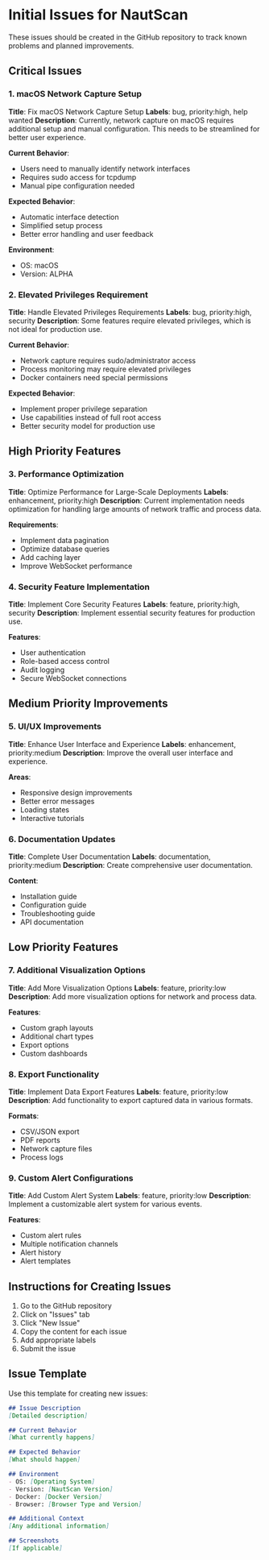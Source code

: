 # Initial Issues for NautScan

These issues should be created in the GitHub repository to track known problems and planned improvements.

## Critical Issues

### 1. macOS Network Capture Setup
**Title**: Fix macOS Network Capture Setup
**Labels**: bug, priority:high, help wanted
**Description**:
Currently, network capture on macOS requires additional setup and manual configuration. This needs to be streamlined for better user experience.

**Current Behavior**:
- Users need to manually identify network interfaces
- Requires sudo access for tcpdump
- Manual pipe configuration needed

**Expected Behavior**:
- Automatic interface detection
- Simplified setup process
- Better error handling and user feedback

**Environment**:
- OS: macOS
- Version: ALPHA

### 2. Elevated Privileges Requirement
**Title**: Handle Elevated Privileges Requirements
**Labels**: bug, priority:high, security
**Description**:
Some features require elevated privileges, which is not ideal for production use.

**Current Behavior**:
- Network capture requires sudo/administrator access
- Process monitoring may require elevated privileges
- Docker containers need special permissions

**Expected Behavior**:
- Implement proper privilege separation
- Use capabilities instead of full root access
- Better security model for production use

## High Priority Features

### 3. Performance Optimization
**Title**: Optimize Performance for Large-Scale Deployments
**Labels**: enhancement, priority:high
**Description**:
Current implementation needs optimization for handling large amounts of network traffic and process data.

**Requirements**:
- Implement data pagination
- Optimize database queries
- Add caching layer
- Improve WebSocket performance

### 4. Security Feature Implementation
**Title**: Implement Core Security Features
**Labels**: feature, priority:high, security
**Description**:
Implement essential security features for production use.

**Features**:
- User authentication
- Role-based access control
- Audit logging
- Secure WebSocket connections

## Medium Priority Improvements

### 5. UI/UX Improvements
**Title**: Enhance User Interface and Experience
**Labels**: enhancement, priority:medium
**Description**:
Improve the overall user interface and experience.

**Areas**:
- Responsive design improvements
- Better error messages
- Loading states
- Interactive tutorials

### 6. Documentation Updates
**Title**: Complete User Documentation
**Labels**: documentation, priority:medium
**Description**:
Create comprehensive user documentation.

**Content**:
- Installation guide
- Configuration guide
- Troubleshooting guide
- API documentation

## Low Priority Features

### 7. Additional Visualization Options
**Title**: Add More Visualization Options
**Labels**: feature, priority:low
**Description**:
Add more visualization options for network and process data.

**Features**:
- Custom graph layouts
- Additional chart types
- Export options
- Custom dashboards

### 8. Export Functionality
**Title**: Implement Data Export Features
**Labels**: feature, priority:low
**Description**:
Add functionality to export captured data in various formats.

**Formats**:
- CSV/JSON export
- PDF reports
- Network capture files
- Process logs

### 9. Custom Alert Configurations
**Title**: Add Custom Alert System
**Labels**: feature, priority:low
**Description**:
Implement a customizable alert system for various events.

**Features**:
- Custom alert rules
- Multiple notification channels
- Alert history
- Alert templates

## Instructions for Creating Issues

1. Go to the GitHub repository
2. Click on "Issues" tab
3. Click "New Issue"
4. Copy the content for each issue
5. Add appropriate labels
6. Submit the issue

## Issue Template

Use this template for creating new issues:

```markdown
## Issue Description
[Detailed description]

## Current Behavior
[What currently happens]

## Expected Behavior
[What should happen]

## Environment
- OS: [Operating System]
- Version: [NautScan Version]
- Docker: [Docker Version]
- Browser: [Browser Type and Version]

## Additional Context
[Any additional information]

## Screenshots
[If applicable]
``` 